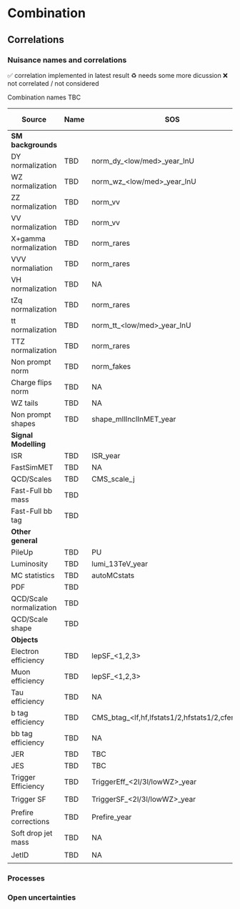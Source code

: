 # Combination

## Correlations

### Nuisance names and correlations

:white_check_mark: correlation implemented in latest result
:recycle: needs some more dicussion
:x: not correlated / not considered

Combination names TBC

|	Source	|	Name	|	SOS	|	ZEdge	|	WH	|	ML	|	4b	|	hadronic WX (SUS-21-002)	|	Comment	|	Correlation implemented	|
|	---	|	---	|	---	|	---	|	---	|	---	| --- | --- |	---	|	---	|				
|	**SM backgrounds**																			
|	DY normalization	|	TBD	|	norm_dy_<low/med>_year_lnU	|		|		|		|		|	:x:	|		|		|
|	WZ normalization	|	TBD	|	norm_wz_<low/med>_year_lnU	|		|		|		|		|	:x:	|		|		|
|	ZZ normalization	|	TBD	|	norm_vv	|		|		|		|		|	:x:	|		|		|
|	VV normalization	|	TBD	|	norm_vv	|		|		|		|		|SyDiBosonXsec	|		|		|
|	X+gamma normalization	|	TBD	|	norm_rares	|		|		|		|		|	:x:	|		|		|
|	VVV normaliation	|	TBD	|	norm_rares	|		|		|		|		|	:x:	|		|		|
|	VH normalization	|	TBD	|	NA	|		|		|		|		|	:x:	|		|		|
|	tZq normalization	|	TBD	|	norm_rares	|		|		|		|		|	:x:	|		|		|
|	tt normalization	|	TBD	|	norm_tt_<low/med>_year_lnU	|		|		|		|		|SyTopXsec	|		|		|
|	TTZ normalization	|	TBD	|	norm_rares	|		|		|		|		|	:x:	|		|		|
|	Non prompt norm	|	TBD	|	norm_fakes	|		|		|		|		|	:x:	|		|		|
|	Charge flips norm	|	TBD	|	NA	|		|		|		|		|	:x:	|		|		|
|	WZ tails	|	TBD	|	NA	|		|		|		|		|	:x:	|		|		|
|	Non prompt shapes	|	TBD	| shape_mllInclInMET_year	|		|		|		|		|	:x:	|		|		|
|	**Signal Modelling**																			
|	ISR	|	TBD	|	ISR_year	|		|		|		|		|	SyISR	|		|		|
|	FastSimMET	|	TBD	|	NA	|		|		|		|		|	SyFastMET	|		|		|
|	QCD/Scales	|	TBD	|	CMS_scale_j	|		|		|		|		|	SyScaleShape	|		|		|
|	Fast-Full bb mass	|	TBD	|		|		|		|		|		|	SyFastHmass	|		|		|
|	Fast-Full bb tag	|	TBD	|		|		|		|		|		|	SyFastHTag	|		|		|
|	**Other general**																			
|	PileUp	|	TBD	| PU		|		|		|		|		|	SyOthers	|		|		|
|	Luminosity	|	TBD	| lumi_13TeV_year		|		|		|		|		|	SyLumi	|		|		|
|	MC statistics	|	TBD	|	autoMCstats	|		|		|		|		|	st*	|		|		|
|	PDF	|	TBD	|		|		|		|		|		|SyOthers	|		|		|
|	QCD/Scale normalization	|	TBD	|		|		|		|		|		|SyScaleNorm	|		|		|
|	QCD/Scale shape	|	TBD	|		|		|		|		|		|SyScaleShape	|		|		|
|	**Objects**																			
|	Electron efficiency	|	TBD	|	lepSF_<1,2,3>	|		|		|		|		|	SyLepSF	|		|		|
|	Muon efficiency	|	TBD	|	lepSF_<1,2,3>	|		|		|		|		|	SyLepSF	|		|		|
|	Tau efficiency	|	TBD	|	NA	|		|		|		|		|	:x:	|		|		|
|	b tag efficiency	|	TBD	|	CMS_btag_<lf,hf,lfstats1/2,hfstats1/2,cferr1/2>	|		|		|		|		|	SyPOGbTag	|		|		|
|	bb tag efficiency	|	TBD	|	NA	|		|		|		|		|	SyPOGbbVsL	|		|		|
|	JER	|	TBD	|	TBC	|		|		|		|		|	SyOthers	|		|		|
|	JES	|	TBD	|	TBC	|		|		|		|		|	SyOthers	|		|		|
|	Trigger Efficiency	|	TBD	|	TriggerEff_<2l/3l/lowWZ>_year	|		|		|		|		|	SyTrigger	|		|		|
|	Trigger SF	|	TBD	|	TriggerSF_<2l/3l/lowWZ>_year	|		|		|		|		|	:question:	|		|		|
|	Prefire corrections	|	TBD	|	Prefire_year	|		|		|		|		|	:x:	|		|		|
|	Soft drop jet mass	|	TBD	|	NA	|		|		|		|		|	SyJMR	|		|		|
|	JetID	|	TBD	|	NA	|		|		|		|		|	:question:	|		|		|

### Processes

### Open uncertainties
